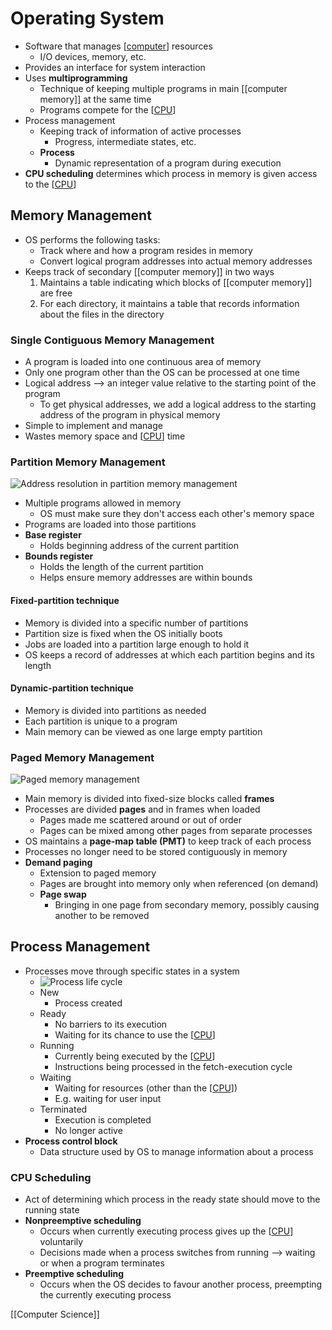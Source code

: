 # Operating System

- Software that manages [[computer]] resources
  - I/O devices, memory, etc.
- Provides an interface for system interaction
- Uses **multiprogramming**
  - Technique of keeping multiple programs in main [[computer memory]] at the same time
  - Programs compete for the [[CPU]]
- Process management
  - Keeping track of information of active processes
    - Progress, intermediate states, etc.
  - **Process**
    - Dynamic representation of a program during execution
- **CPU scheduling** determines which process in memory is given access to the [[CPU]]

## Memory Management

- OS performs the following tasks:
  - Track where and how a program resides in memory
  - Convert logical program addresses into actual memory addresses
- Keeps track of secondary [[computer memory]] in two ways
  1. Maintains a table indicating which blocks of [[computer memory]] are free
  2. For each directory, it maintains a table that records information about the files in the directory

### Single Contiguous Memory Management

- A program is loaded into one continuous area of memory
- Only one program other than the OS can be processed at one time
- Logical address --> an integer value relative to the starting point of the program
  - To get physical addresses, we add a logical address to the starting address of the program in physical memory
- Simple to implement and manage
- Wastes memory space and [[CPU]] time

### Partition Memory Management

![Address resolution in partition memory management](/assets/second-brain/2020-10-28-17-32-06.png)

- Multiple programs allowed in memory
  - OS must make sure they don't access each other's memory space
- Programs are loaded into those partitions
- **Base register**
  - Holds beginning address of the current partition
- **Bounds register**
  - Holds the length of the current partition
  - Helps ensure memory addresses are within bounds

#### Fixed-partition technique

- Memory is divided into a specific number of partitions
- Partition size is fixed when the OS initially boots
- Jobs are loaded into a partition large enough to hold it
- OS keeps a record of addresses at which each partition begins and its length

#### Dynamic-partition technique

- Memory is divided into partitions as needed
- Each partition is unique to a program
- Main memory can be viewed as one large empty partition

### Paged Memory Management

![Paged memory management](/assets/second-brain/2020-10-28-17-34-32.png)

- Main memory is divided into fixed-size blocks called **frames**
- Processes are divided **pages** and in frames when loaded
  - Pages made me scattered around or out of order
  - Pages can be mixed among other pages from separate processes
- OS maintains a **page-map table (PMT)** to keep track of each process
- Processes no longer need to be stored contiguously in memory
- **Demand paging**
  - Extension to paged memory
  - Pages are brought into memory only when referenced (on demand)
  - **Page swap**
    - Bringing in one page from secondary memory, possibly causing another to be removed

## Process Management

- Processes move through specific states in a system
  - ![Process life cycle](/assets/second-brain/2020-10-28-17-40-00.png)
  - New
    - Process created
  - Ready
    - No barriers to its execution
    - Waiting for its chance to use the [[CPU]]
  - Running
    - Currently being executed by the [[CPU]]
    - Instructions being processed in the fetch-execution cycle
  - Waiting
    - Waiting for resources (other than the [[CPU]])
    - E.g. waiting for user input
  - Terminated
    - Execution is completed
    - No longer active
- **Process control block**
  - Data structure used by OS to manage information about a process

### CPU Scheduling

- Act of determining which process in the ready state should move to the running state
- **Nonpreemptive scheduling**
  - Occurs when currently executing process gives up the [[CPU]] voluntarily
  - Decisions made when a process switches from running --> waiting or when a program terminates
- **Preemptive scheduling**
  - Occurs when the OS decides to favour another process, preempting the currently executing process

[[Computer Science]]

[//begin]: # "Autogenerated link references for markdown compatibility"
[computer]: computer "Computer"
[computer-memory]: computer-memory "Computer Memory"
[cpu]: cpu "CPU (Central Processing Unit)"
[computer-science]: computer-science "Computer Science"
[//end]: # "Autogenerated link references"